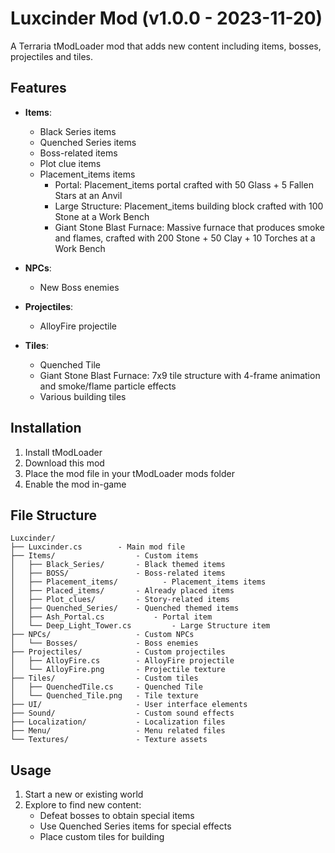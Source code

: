 # Luxcinder Mod (v1.0.0 - 2023-11-20)

A Terraria tModLoader mod that adds new content including items, bosses, projectiles and tiles.

## Features

- **Items**:
  - Black Series items
  - Quenched Series items 
  - Boss-related items
  - Plot clue items
  - Placement_items items
    - Portal: Placement_items portal crafted with 50 Glass + 5 Fallen Stars at an Anvil
    - Large Structure: Placement_items building block crafted with 100 Stone at a Work Bench
    - Giant Stone Blast Furnace: Massive furnace that produces smoke and flames, crafted with 200 Stone + 50 Clay + 10 Torches at a Work Bench

- **NPCs**:
  - New Boss enemies

- **Projectiles**:
  - AlloyFire projectile

- **Tiles**:
  - Quenched Tile
  - Giant Stone Blast Furnace: 7x9 tile structure with 4-frame animation and smoke/flame particle effects
  - Various building tiles

## Installation

1. Install tModLoader
2. Download this mod
3. Place the mod file in your tModLoader mods folder
4. Enable the mod in-game

## File Structure

```
Luxcinder/
├── Luxcinder.cs        - Main mod file
├── Items/                  - Custom items
│   ├── Black_Series/       - Black themed items
│   ├── BOSS/               - Boss-related items  
│   ├── Placement_items/          - Placement_items items
│   ├── Placed_items/       - Already placed items
│   ├── Plot_clues/         - Story-related items
│   ├── Quenched_Series/    - Quenched themed items
│   ├── Ash_Portal.cs           - Portal item
│   └── Deep_Light_Tower.cs         - Large Structure item
├── NPCs/                   - Custom NPCs
│   └── Bosses/             - Boss enemies
├── Projectiles/            - Custom projectiles
│   ├── AlloyFire.cs        - AlloyFire projectile
│   └── AlloyFire.png       - Projectile texture
├── Tiles/                  - Custom tiles
│   ├── QuenchedTile.cs     - Quenched Tile
│   └── Quenched_Tile.png   - Tile texture
├── UI/                     - User interface elements
├── Sound/                  - Custom sound effects
├── Localization/           - Localization files
├── Menu/                   - Menu related files
└── Textures/               - Texture assets
```

## Usage

1. Start a new or existing world
2. Explore to find new content:
   - Defeat bosses to obtain special items
   - Use Quenched Series items for special effects
   - Place custom tiles for building